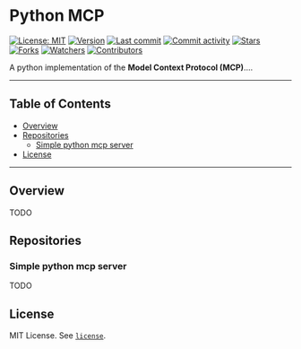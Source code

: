 # Python MCP

[![License: MIT](https://img.shields.io/badge/License-MIT-green.svg)](https://opensource.org/licenses/MIT)
[![Version](https://img.shields.io/pypi/v/mcp-sys-bridge?color=%2334D058&label=Version)](https://pypi.org/project/mcp-sys-bridge)
[![Last commit](https://img.shields.io/github/last-commit/rb58853/python-mcp.svg?style=flat)](https://github.com/rb58853/python-mcp/commits)
[![Commit activity](https://img.shields.io/github/commit-activity/m/rb58853/python-mcp)](https://github.com/rb58853/python-mcp/commits)
[![Stars](https://img.shields.io/github/stars/rb58853/python-mcp?style=flat&logo=github)](https://github.com/rb58853/python-mcp/stargazers)
[![Forks](https://img.shields.io/github/forks/rb58853/python-mcp?style=flat&logo=github)](https://github.com/rb58853/python-mcp/network/members)
[![Watchers](https://img.shields.io/github/watchers/rb58853/python-mcp?style=flat&logo=github)](https://github.com/rb58853/python-mcp)
[![Contributors](https://img.shields.io/github/contributors/rb58853/python-mcp)](https://github.com/rb58853/python-mcp/graphs/contributors)

A python implementation of the **Model Context Protocol (MCP)**....

---

## Table of Contents

* [Overview](#overview)
* [Repositories](#repositories)
  * [Simple python mcp server](#simple-python-mcp-server)
* [License](#license)

---

## Overview

TODO

## Repositories

### Simple python mcp server

TODO

## License

MIT License. See [`license`](license).
